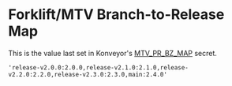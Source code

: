 # Forklift/MTV Branch-to-Release Map

This is the value last set in Konveyor's [MTV_PR_BZ_MAP](https://github.com/organizations/konveyor/settings/secrets/actions/MTV_PR_BZ_MAP) secret.

```
'release-v2.0.0:2.0.0,release-v2.1.0:2.1.0,release-v2.2.0:2.2.0,release-v2.3.0:2.3.0,main:2.4.0'
```
